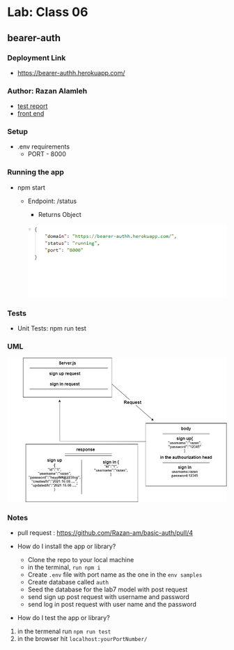 
# Lab: Class 06

## bearer-auth

### Deployment Link
- https://bearer-authh.herokuapp.com/

### Author: Razan Alamleh
 - [test report](https://github.com/Razan-am/bearer-auth/runs/3340514443?check_suite_focus=true)
 - [front end](https://bearer-authh.herokuapp.com/status)

### Setup
- .env requirements
  - PORT - 8000

### Running the app
- npm start
  - Endpoint: /status
    - Returns Object

    ![status](./images/status.PNG)


### Tests
- Unit Tests: npm run test

### UML
![status](./images/uml.png)

### Notes
- pull request : https://github.com/Razan-am/basic-auth/pull/4
- How do I install the app or library?
  - Clone the repo to your local machine
  - in the terminal, `run npm i`
  - Create `.env` file with port name as the one in the `env samples` 
  - Create database called `auth` 
  - Seed the database for the lab7 model with post request 
  - send sign up post request with username and password  
  - send log in post request with user name and the password 
 

- How do I test the app or library?
1.  in the termenal run `npm run test`
2. in the browser hit `localhost:yourPortNumber/`
